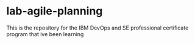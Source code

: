 # lab-agile-planning
This is the repository for the IBM DevOps and SE professional certificate program that ive been learning
